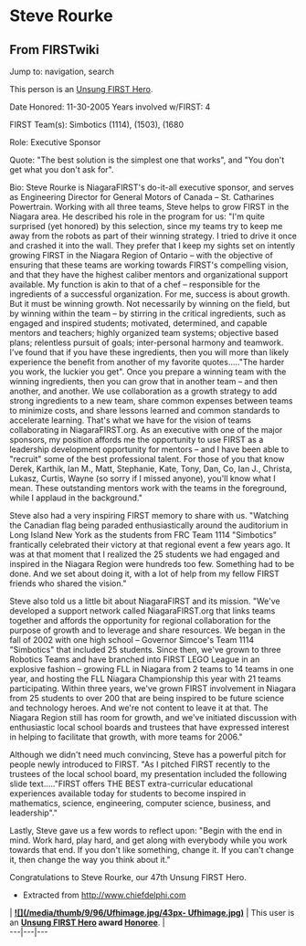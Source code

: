 # Steve Rourke

## From FIRSTwiki

Jump to: navigation, search

This person is an [Unsung FIRST Hero](Unsung_FIRST_Hero "Unsung
FIRST Hero").

Date Honored: 11-30-2005 Years involved w/FIRST: 4

FIRST Team(s): Simbotics (1114), (1503), (1680

Role: Executive Sponsor

Quote: "The best solution is the simplest one that works", and "You don't get what you don't ask for".

Bio: Steve Rourke is NiagaraFIRST's do-it-all executive sponsor, and serves as Engineering Director for General Motors of Canada – St. Catharines Powertrain. Working with all three teams, Steve helps to grow FIRST in the Niagara area. He described his role in the program for us: "I'm quite surprised (yet honored) by this selection, since my teams try to keep me away from the robots as part of their winning strategy. I tried to drive it once and crashed it into the wall. They prefer that I keep my sights set on intently growing FIRST in the Niagara Region of Ontario – with the objective of ensuring that these teams are working towards FIRST's compelling vision, and that they have the highest caliber mentors and organizational support available. My function is akin to that of a chef – responsible for the ingredients of a successful organization. For me, success is about growth. But it must be winning growth. Not necessarily by winning on the field, but by winning within the team – by stirring in the critical ingredients, such as engaged and inspired students; motivated, determined, and capable mentors and teachers; highly organized team systems; objective based plans; relentless pursuit of goals; inter-personal harmony and teamwork. I've found that if you have these ingredients, then you will more than likely experience the benefit from another of my favorite quotes....."The harder you work, the luckier you get". Once you prepare a winning team with the winning ingredients, then you can grow that in another team – and then another, and another. We use collaboration as a growth strategy to add strong ingredients to a new team, share common expenses between teams to minimize costs, and share lessons learned and common standards to accelerate learning. That's what we have for the vision of teams collaborating in NiagaraFIRST.org. As an executive with one of the major sponsors, my position affords me the opportunity to use FIRST as a leadership development opportunity for mentors – and I have been able to "recruit" some of the best professional talent. For those of you that know Derek, Karthik, Ian M., Matt, Stephanie, Kate, Tony, Dan, Co, Ian J., Christa, Lukasz, Curtis, Wayne (so sorry if I missed anyone), you'll know what I mean. These outstanding mentors work with the teams in the foreground, while I applaud in the background."

Steve also had a very inspiring FIRST memory to share with us. "Watching the Canadian flag being paraded enthusiastically around the auditorium in Long Island New York as the students from FRC Team 1114 "Simbotics" frantically celebrated their victory at that regional event a few years ago. It was at that moment that I realized the 25 students we had engaged and inspired in the Niagara Region were hundreds too few. Something had to be done. And we set about doing it, with a lot of help from my fellow FIRST friends who shared the vision."

Steve also told us a little bit about NiagaraFIRST and its mission. "We've developed a support network called NiagaraFIRST.org that links teams together and affords the opportunity for regional collaboration for the purpose of growth and to leverage and share resources. We began in the fall of 2002 with one high school – Governor Simcoe's Team 1114 "Simbotics" that included 25 students. Since then, we've grown to three Robotics Teams and have branched into FIRST LEGO League in an explosive fashion – growing FLL in Niagara from 2 teams to 14 teams in one year, and hosting the FLL Niagara Championship this year with 21 teams participating. Within three years, we've grown FIRST involvement in Niagara from 25 students to over 200 that are being inspired to be future science and technology heroes. And we're not content to leave it at that. The Niagara Region still has room for growth, and we've initiated discussion with enthusiastic local school boards and trustees that have expressed interest in helping to facilitate that growth, with more teams for 2006."

Although we didn't need much convincing, Steve has a powerful pitch for people newly introduced to FIRST. "As I pitched FIRST recently to the trustees of the local school board, my presentation included the following slide text....."FIRST offers THE BEST extra-curricular educational experiences available today for students to become inspired in mathematics, science, engineering, computer science, business, and leadership"."

Lastly, Steve gave us a few words to reflect upon: "Begin with the end in mind. Work hard, play hard, and get along with everybody while you work towards that end. If you don't like something, change it. If you can't change it, then change the way you think about it."

Congratulations to Steve Rourke, our 47th Unsung FIRST Hero.

- Extracted from <http://www.chiefdelphi.com>

| **[![](/media/thumb/9/96/Ufhimage.jpg/43px-
Ufhimage.jpg)](Image:Ufhimage.jpg)** | This user is an **[Unsung FIRST Hero](Unsung_FIRST_Hero "Unsung FIRST Hero") award [Honoree](Category:Unsung_FIRST_Heroes "Category:Unsung FIRST
Heroes")**. |<br>
---|---|---
